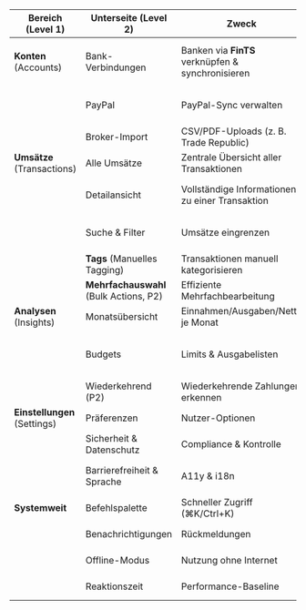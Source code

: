 | Bereich (Level 1)            | Unterseite (Level 2)                   | Zweck                                             | Beispielinhalt (Level 3)                                                           |
| ---------------------------- | -------------------------------------- | ------------------------------------------------- | ---------------------------------------------------------------------------------- |
| **Konten** (Accounts)        | Bank-Verbindungen                      | Banken via **FinTS** verknüpfen & synchronisieren | Liste verknüpfter Banken, Button „Bank verbinden“, Status „zuletzt synchronisiert“ |
|                              | PayPal                                 | PayPal-Sync verwalten                             | „Jetzt synchronisieren“, letzter Sync, Fehlerprotokoll                             |
|                              | Broker-Import                          | CSV/PDF-Uploads (z. B. Trade Republic)            | Upload-Feld, Import-Historie mit Status                                            |
| **Umsätze** (Transactions)   | Alle Umsätze                           | Zentrale Übersicht aller Transaktionen            | Tabelle (Datum, Empfänger, Betrag, Konto)                                          |
|                              | Detailansicht                          | Vollständige Informationen zu einer Transaktion   | Metadaten (Buchungstag, Kategorie, Konto), Rohdaten-JSON                           |
|                              | Suche & Filter                         | Umsätze eingrenzen                                | Global Search (/), Filter nach Konto/Anbieter/Kategorie                            |
|                              | **Tags** (Manuelles Tagging)           | Transaktionen manuell kategorisieren              | Tag-Chips, Tag hinzufügen/entfernen                                                |
|                              | **Mehrfachauswahl** (Bulk Actions, P2) | Effiziente Mehrfachbearbeitung                    | Sammel-Tagging, Export ausgewählter Umsätze                                        |
| **Analysen** (Insights)      | Monatsübersicht                        | Einnahmen/Ausgaben/Netto je Monat                 | Kennzahlen, einfache Diagramme                                                     |
|                              | Budgets                                | Limits & Ausgabelisten                            | Liste „Lebensmittel“, Budget-Fortschritt, Warnung bei Überschreitung               |
|                              | Wiederkehrend (P2)                     | Wiederkehrende Zahlungen erkennen                 | Abos, Miete, Gehalt mit Markierung                                                 |
| **Einstellungen** (Settings) | Präferenzen                            | Nutzer-Optionen                                   | Sprache, Währung, Darstellungsoptionen                                             |
|                              | Sicherheit & Datenschutz               | Compliance & Kontrolle                            | Datenexport, Daten löschen, Hinweise                                               |
|                              | Barrierefreiheit & Sprache             | A11y & i18n                                       | Screenreader-Optionen, WCAG-Hinweise, RTL-Layout                                   |
| **Systemweit**               | Befehlspalette                         | Schneller Zugriff (⌘K/Ctrl+K)                     | Fuzzy-Suche nach Befehlen                                                          |
|                              | Benachrichtigungen                     | Rückmeldungen                                     | Toasts: „Sync erfolgreich/fehlgeschlagen“                                          |
|                              | Offline-Modus                          | Nutzung ohne Internet                             | Hinweis „Offline“, Cache, Sync bei Online                                          |
|                              | Reaktionszeit                          | Performance-Baseline                              | <200 ms Interaktions-Latenz, Skeleton-Loader                                       |
